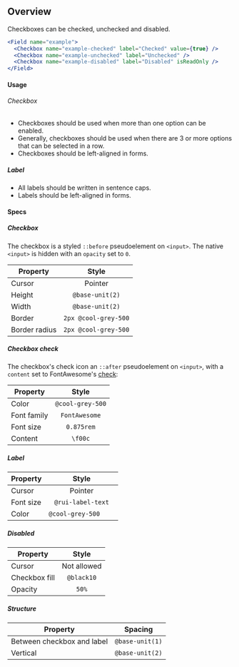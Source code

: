 ## Overview

Checkboxes can be checked, unchecked and disabled.

```jsx
<Field name="example">
  <Checkbox name="example-checked" label="Checked" value={true} />
  <Checkbox name="example-unchecked" label="Unchecked" />
  <Checkbox name="example-disabled" label="Disabled" isReadOnly />
</Field>
```

#### Usage

###### Checkbox

- Checkboxes should be used when more than one option can be enabled.
- Generally, checkboxes should be used when there are 3 or more options that can be selected in a row.
- Checkboxes should be left-aligned in forms.

##### Label

- All labels should be written in sentence caps.
- Labels should be left-aligned in forms.

#### Specs

##### Checkbox

The checkbox is a styled `::before` pseudoelement on `<input>`. The native `<input>` is hidden with an `opacity` set to `0`.

|Property     |Style               |
|-------------|:------------------:|
|Cursor       |Pointer             |
|Height       |`@base-unit(2)`     |
|Width        |`@base-unit(2)`     |
|Border       |`2px @cool-grey-500`|
|Border radius|`2px @cool-grey-500`|

##### Checkbox check

The checkbox's check icon an `::after` pseudoelement on `<input>`, with a `content` set to FontAwesome's [check](https://fontawesome.com/icons/check?style=solid): <i class="fas fa-check"></i>

|Property     |Style               |
|-------------|:------------------:|
|Color        |`@cool-grey-500`    |
|Font family  |`FontAwesome`       |
|Font size    |`0.875rem`          |
|Content      |`\f00c`             |

##### Label

|Property     |Style               |
|-------------|:------------------:|
|Cursor       |Pointer             |
|Font size    |`@rui-label-text`   |
|Color        |`@cool-grey-500    `|

##### Disabled

|Property      |Style               |
|--------------|:------------------:|
|Cursor        |Not allowed         |
|Checkbox fill |`@black10`          |
|Opacity       |`50%`               |

##### Structure

|Property                   |Spacing        |
|---------------------------|:-------------:|
|Between checkbox and label |`@base-unit(1)`|
|Vertical                   |`@base-unit(2)`|